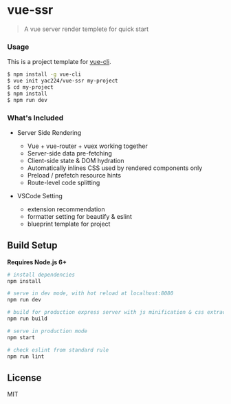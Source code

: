 # vue-ssr

> A vue server render templete for quick start

### Usage

This is a project template for [vue-cli](https://github.com/vuejs/vue-cli).

``` bash
$ npm install -g vue-cli
$ vue init yac224/vue-ssr my-project
$ cd my-project
$ npm install
$ npm run dev
```

### What's Included

- Server Side Rendering
  - Vue + vue-router + vuex working together
  - Server-side data pre-fetching
  - Client-side state & DOM hydration
  - Automatically inlines CSS used by rendered components only
  - Preload / prefetch resource hints
  - Route-level code splitting

- VSCode Setting
  - extension recommendation 
  - formatter setting for beautify & eslint
  - blueprint template for project

## Build Setup

**Requires Node.js 6+**

``` bash
# install dependencies
npm install

# serve in dev mode, with hot reload at localhost:8080
npm run dev

# build for production express server with js minification & css extract
npm run build

# serve in production mode
npm start

# check eslint from standard rule
npm run lint
```

## License

MIT
